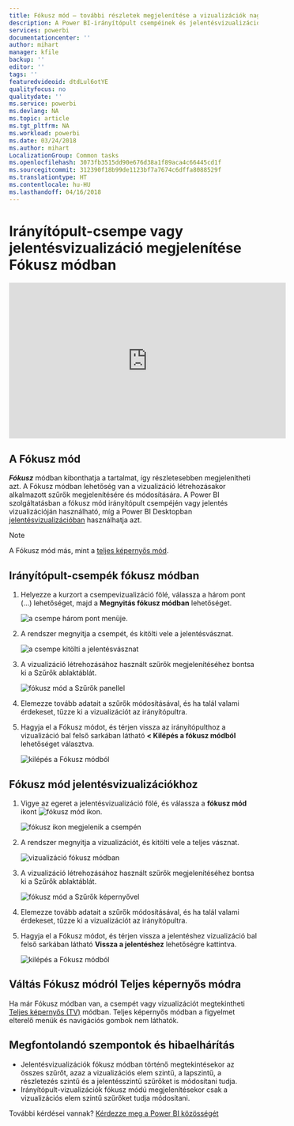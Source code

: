 ```yaml
---
title: Fókusz mód – további részletek megjelenítése a vizualizációk nagyításával.
description: A Power BI-irányítópult csempéinek és jelentésvizualizációinak megjelenítése Fókusz módban, azaz Kiugró ablakban.
services: powerbi
documentationcenter: ''
author: mihart
manager: kfile
backup: ''
editor: ''
tags: ''
featuredvideoid: dtdLul6otYE
qualityfocus: no
qualitydate: ''
ms.service: powerbi
ms.devlang: NA
ms.topic: article
ms.tgt_pltfrm: NA
ms.workload: powerbi
ms.date: 03/24/2018
ms.author: mihart
LocalizationGroup: Common tasks
ms.openlocfilehash: 3073fb3515dd90e676d38a1f89aca4c66445cd1f
ms.sourcegitcommit: 312390f18b99de1123bf7a7674c6dffa8088529f
ms.translationtype: HT
ms.contentlocale: hu-HU
ms.lasthandoff: 04/16/2018
---
```

# <a name="display-a-dashboard-tile-or-report-visual-in-focus-mode"></a>Irányítópult-csempe vagy jelentésvizualizáció megjelenítése Fókusz módban

<iframe width="560" height="315" src="https://www.youtube.com/embed/dtdLul6otYE" frameborder="0" allowfullscreen></iframe>


## <a name="what-is-focus-mode"></a>A Fókusz mód

***Fókusz*** módban kibonthatja a tartalmat, így részletesebben megjelenítheti azt.  A Fókusz módban lehetőség van a vizualizáció létrehozásakor alkalmazott szűrők megjelenítésére és módosítására.  A Power BI szolgáltatásban a fókusz mód irányítópult csempéjén vagy jelentés vizualizációján használható, míg a Power BI Desktopban [jelentésvizualizációban](desktop-report-view.md) használhatja azt.

> [!NOTE]
> A Fókusz mód más, mint a [teljes képernyős mód](service-fullscreen-mode.md).
> 


## <a name="focus-mode-for-dashboard-tiles"></a>Irányítópult-csempék fókusz módban

1. Helyezze a kurzort a csempevizualizáció fölé, válassza a három pont (...) lehetőséget, majd a **Megnyitás fókusz módban** lehetőséget. 

    ![a csempe három pont menüje](media/service-focus-mode/power-bi-dashboard-focus-mode.png).

2. A rendszer megnyitja a csempét, és kitölti vele a jelentésvásznat. 

   ![a csempe kitölti a jelentésvásznat](media/service-focus-mode/power-bi-tile-focus.png)

3. A vizualizáció létrehozásához használt szűrők megjelenítéséhez bontsa ki a Szűrők ablaktáblát.
   
   ![fókusz mód a Szűrők panellel](media/service-focus-mode/power-bi-focus-filters.png)

4. Elemezze tovább adatait a szűrők módosításával, és ha talál valami érdekeset, tűzze ki a vizualizációt az irányítópultra.

5. Hagyja el a Fókusz módot, és térjen vissza az irányítópulthoz a vizualizáció bal felső sarkában látható **< Kilépés a fókusz módból** lehetőséget választva.
   
    ![kilépés a Fókusz módból](media/service-focus-mode/power-bi-tile-exit-focus.png)    


## <a name="focus-mode-for-report-visualizations"></a>Fókusz mód jelentésvizualizációkhoz

1. Vigye az egeret a jelentésvizualizáció fölé, és válassza a **fókusz mód** ikont ![fókusz mód ikon](media/service-focus-mode/pbi_popout.jpg).  
   
   ![fókusz ikon megjelenik a csempén](media/service-focus-mode/power-bi-hover-focus.png)
2. A rendszer megnyitja a vizualizációt, és kitölti vele a teljes vásznat. 

   ![vizualizáció fókusz módban](media/service-focus-mode/power-bi-display-focus-newer2.png)
3. A vizualizáció létrehozásához használt szűrők megjelenítéséhez bontsa ki a Szűrők ablaktáblát.
   
   ![fókusz mód a Szűrők képernyővel](media/service-focus-mode/power-bi-display-focus-filters.png)
4. Elemezze tovább adatait a szűrők módosításával, és ha talál valami érdekeset, tűzze ki a vizualizációt az irányítópultra.   
5. Hagyja el a Fókusz módot, és térjen vissza a jelentéshez vizualizáció bal felső sarkában látható **Vissza a jelentéshez** lehetőségre kattintva. 
   
    ![kilépés a Fókusz módból](media/service-focus-mode/power-bi-exit-focus-report.png)  

## <a name="go-from-focus-mode-to-full-screen-mode"></a>Váltás Fókusz módról Teljes képernyős módra
Ha már Fókusz módban van, a csempét vagy vizualizációt megtekintheti [Teljes képernyős (TV)](service-fullscreen-mode.md) módban. Teljes képernyős módban a figyelmet elterelő menük és navigációs gombok nem láthatók.

## <a name="considerations-and-troubleshooting"></a>Megfontolandó szempontok és hibaelhárítás
* Jelentésvizualizációk fókusz módban történő megtekintésekor az összes szűrőt, azaz a vizualizációs elem szintű, a lapszintű, a részletezés szintű és a jelentésszintű szűrőket is módosítani tudja.    
* Irányítópult-vizualizációk fókusz módú megjelenítésekor csak a vizualizációs elem szintű szűrőket tudja módosítani.

További kérdései vannak? [Kérdezze meg a Power BI közösségét](http://community.powerbi.com/)

